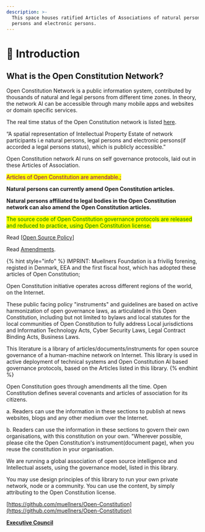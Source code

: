 ```yaml
---
description: >-
  This space houses ratified Articles of Associations of natural persons, legal
  persons and electronic persons.
---
```


# 🎵 Introduction

## What is the Open Constitution Network?

Open Constitution Network is a public information system, contributed by thousands of natural and legal persons from different time zones. In theory, the network AI can be accessible through many mobile apps and websites or domain specific services.&#x20;

The real time status of the Open Constitution network is listed [here](https://status.muellners.com/).

“A spatial representation of Intellectual Property Estate of network participants i.e natural persons, legal persons and electronic persons(if accorded a legal persons status), which is publicly accessible.”

Open Constitution network AI runs on self governance protocols, laid out in these Articles of Association.

<mark style="color:purple;">Articles of Open Constitution are amendable.;</mark>

**Natural persons can currently amend Open Constitution articles.**

**Natural persons affiliated to legal bodies in the Open Constitution network can also amend the Open Constitution articles.**

<mark style="color:green;">The source code of Open Constitution governance protocols are released and reduced to practice, using Open Constitution license.</mark>

Read \[[Open Source Policy](open-source-policies/open-source-usage-and-delivery-policies.md)]

Read [Amendments](readme/amendments.md).

{% hint style="info" %}
IMPRINT: Muellners Foundation is a frivilig forening, registed in Denmark, EEA and the first fiscal host, which has adopted these articles of Open Constitution;

Open Constitution initiative operates across different regions of the world, on the Internet.

These public facing policy "instruments" and guidelines are based on active harmonization of open governance laws, as articulated in this Open Constitution, including but not limited to bylaws and local statutes for the local communities of Open Constitution to fully address Local jurisdictions and Information Technology Acts, Cyber Security Laws, Legal Contract Binding Acts, Business Laws.



This literature is a library of articles/documents/instruments for open source governance of a human-machine network on Internet. This library is used in active deployment of technical systems and Open Constitution AI based governance protocols, based on the Articles listed in this library. &#x20;
{% endhint %}

Open Constitution goes through amendments all the time. Open Constitution defines several covenants and articles of association for its citizens.&#x20;

a. Readers can use the information in these sections to publish at news websites, blogs and any other medium over the Internet.

b. Readers can use the information in these sections to govern their own organisations, with this constitution on your own. "Wherever possible, please cite the Open Constitution's instrument(document page), when you reuse the constitution in your organisation.&#x20;

We are running a global association of open source intelligence and Intellectual assets, using the governance model, listed in this library.

You may use design principles of this library to run your own private network, node or a community. You can use the content, by simply attributing to the Open Constitution license.

[https://github.com/muellners/Open-Constitution](https://github.com/muellners/Open-Constitution)

[**Executive Council**](foundation/executive-council.md)
